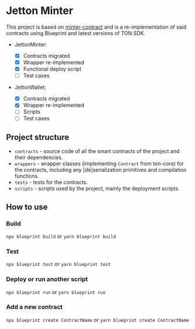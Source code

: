 # Jetton Minter

This project is based on [minter-contract](https://github.com/ton-blockchain/minter-contract) and is a re-implementation of said contracts using Blueprint and latest versions of TON SDK.

-   JettonMinter:

    -   [x] Contracts migrated
    -   [x] Wrapper re-implemented
    -   [x] Functional deploy script
    -   [ ] Test cases

-   JettonWallet:
    -   [x] Contracts migrated
    -   [x] Wrapper re-implemented
    -   [ ] Scripts
    -   [ ] Test cases

## Project structure

-   `contracts` - source code of all the smart contracts of the project and their dependencies.
-   `wrappers` - wrapper classes (implementing `Contract` from ton-core) for the contracts, including any [de]serialization primitives and compilation functions.
-   `tests` - tests for the contracts.
-   `scripts` - scripts used by the project, mainly the deployment scripts.

## How to use

### Build

`npx blueprint build` or `yarn blueprint build`

### Test

`npx blueprint test` or `yarn blueprint test`

### Deploy or run another script

`npx blueprint run` or `yarn blueprint run`

### Add a new contract

`npx blueprint create ContractName` or `yarn blueprint create ContractName`
